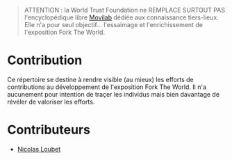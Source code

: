 > ATTENTION : la World Trust Foundation ne REMPLACE SURTOUT PAS l'encyclopédique libre [Movilab](http://movilab.org/index.php?title=Accueil) dédiée aux connaissance tiers-lieux. Elle n'a pour seul objectif... l'essaimage et l'enrichissement de l'exposition Fork The World.

# Contribution

Ce répertoire se destine à rendre visible (au mieux) les efforts de contributions au développement de l'exposition Fork The World. Il n'a aucunement pour intention de traçer les individus mais bien davantage de révéler de valoriser les efforts.  

# Contributeurs

* [Nicolas Loubet](https://github.com/WorldTrustFoundation/Contribution/blob/master/nicolasloubet.md)



